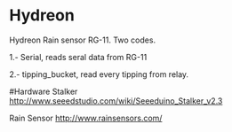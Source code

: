 Hydreon
=======
Hydreon Rain sensor RG-11. Two codes.

1.- Serial, reads seral data from RG-11

2.- tipping_bucket, read every tipping from relay.


#Hardware
Stalker
http://www.seeedstudio.com/wiki/Seeeduino_Stalker_v2.3

Rain Sensor
http://www.rainsensors.com/
